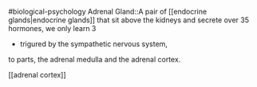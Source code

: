 #biological-psychology 
Adrenal Gland::A pair of [[endocrine glands|endocrine glands]] that sit above the kidneys and secrete over 35 hormones, we only learn 3
<!--SR:!2023-12-21,3,250-->

- trigured by the sympathetic nervous system, 

to parts, the adrenal medulla and the adrenal cortex. 

[[adrenal cortex]]